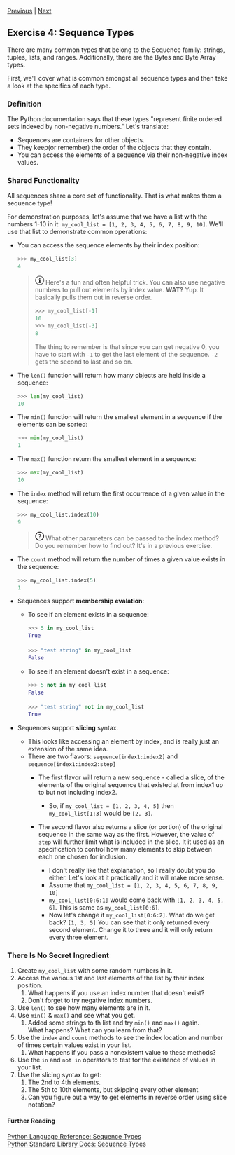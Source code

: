 [Previous](exercise-3.md) |  [Next](exercise-5.md)
## Exercise 4: Sequence Types
There are many common types that belong to the Sequence family: 
strings, tuples, lists, and ranges. Additionally, there are the Bytes and
Byte Array types.

First, we'll cover what is common amongst all sequence types and then 
take a look at the specifics of each type.

### Definition
The Python documentation says that these types "represent finite ordered sets 
indexed by non-negative numbers."  Let's translate:
- Sequences are containers for other objects.
- They keep(or remember) the order of the objects that they contain.
- You can access the elements of a sequence via their non-negative index values.  
    
### Shared Functionality
All sequences share a core set of functionality.  That is what makes them
a sequence type!  

For demonstration purposes, let's assume that we have a list with the numbers
1-10 in it: `my_cool_list = [1, 2, 3, 4, 5, 6, 7, 8, 9, 10]`.  We'll use
that list to demonstrate common operations:

- You can access the sequence elements by their index position:
    ```python
    >>> my_cool_list[3]
    4
    ```
    
    > ![Information](../images/information.png) Here's a fun and often helpful
    > trick.  You can also use negative numbers to pull out elements by index
    > value.  **WAT?** Yup. It basically pulls them out in reverse order. 
    >    
    > ```python
    > >>> my_cool_list[-1]
    > 10
    > >>> my_cool_list[-3]
    > 8
    > ```
    >
    > The thing to remember is that since you can get negative 0, you have to
    > start with `-1` to get the last element of the sequence. `-2` gets the
    > second to last and so on.

- The `len()` function will return how many objects are held inside a sequence:
    ```python
    >>> len(my_cool_list)
    10
    ```
    
- The `min()` function will return the smallest element in a sequence if the
elements can be sorted:
    ```python
    >>> min(my_cool_list)
    1
    ```
    
- The `max()` function return the smallest element in a sequence:
    ```python
    >>> max(my_cool_list)
    10
    ```
        
- The `index` method will return the first occurrence of a given value in
the sequence:
    ```python
    >>> my_cool_list.index(10)
    9
    ```
    
    > ![Question](../images/question.png) What other parameters can be passed
    to the index method?  Do you remember how to find out?  It's in a previous
    exercise.
    
- The `count` method will return the number of times a given value exists
in the sequence:
    ```python
    >>> my_cool_list.index(5)
    1
    ```
    
- Sequences support **membership evalation**:
    - To see if an element exists in a sequence:
        ```python
        >>> 5 in my_cool_list
        True
        
        >>> "test string" in my_cool_list
        False
        ```
    
    - To see if an element doesn't exist in a sequence:
        ```python
        >>> 5 not in my_cool_list
        False
        
        >>> "test string" not in my_cool_list
        True
        ```
    
- Sequences support **slicing** syntax. 
    - This looks like accessing an element by index, and is really just 
    an extension of the same idea.
    - There are two flavors: `sequence[index1:index2]` and `sequence[index1:index2:step]`
        - The first flavor will return a new sequence - called a slice, of the
        elements of the original sequence that existed at from index1 up to 
        but not including index2.
        
            - So, if `my_cool_list = [1, 2, 3, 4, 5]` then `my_cool_list[1:3]` 
            would be `[2, 3]`.
            
        - The second flavor also returns a slice (or portion) of the original
        sequence in the same way as the first. However, the value of `step` 
        will further limit what is included in the slice.  It it used as an 
        specification to control how many elements to skip between each one
        chosen for inclusion.
            - I don't really like that explanation, so I really doubt you
            do either.  Let's look at it practically and it will make more
            sense.
            - Assume that `my_cool_list = [1, 2, 3, 4, 5, 6, 7, 8, 9, 10]`
            - `my_cool_list[0:6:1]` would come back with `[1, 2, 3, 4, 5, 6]`.
            This is same as `my_cool_list[0:6]`. 
            - Now let's change it `my_cool_list[0:6:2]`.  What do we get back?
            `[1, 3, 5]` You can see that it only returned every second element.
            Change it to three and it will only return every three element.
                                   
### There Is No Secret Ingredient
1. Create `my_cool_list` with some random numbers in it.
1. Access the various 1st and last elements of the list by their index position.
    1. What happens if you use an index number that doesn't exist?
    1. Don't forget to try negative index numbers.
2. Use `len()` to see how many elements are in it.
3. Use `min()` & `max()` and see what you get.
    1. Added some strings to th list and try `min()` and `max()` again.  
What happens?  What can you learn from that?
5. Use the `index` and `count` methods to see the index location and number
of times certain values exist in your list.
    1. What happens if you pass a nonexistent value to these methods?
1. Use the `in` and `not in` operators to test for the existence of values 
in your list.
1. Use the slicing syntax to get:
    1. The 2nd to 4th elements.
    2. The 5th to 10th elements, but skipping every other element.
    3. Can you figure out a way to get elements in reverse order using slice
    notation?

#### Further Reading
[Python Language Reference: Sequence Types](https://docs.python.org/3/reference/datamodel.html#the-standard-type-hierarchy)  
[Python Standard Library Docs: Sequence Types](https://docs.python.org/3.5/library/stdtypes.html#sequence-types-list-tuple-range)




